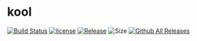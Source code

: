 # kool

[![Build Status](https://github.com/kotlin-graphics/kool/workflows/build/badge.svg)](https://github.com/kotlin-graphics/kool/actions?workflow=build)
[![license](https://img.shields.io/badge/License-MIT-orange.svg)](https://github.com/kotlin-graphics/kool/blob/master/LICENSE) 
[![Release](https://jitpack.io/v/kotlin-graphics/kool.svg)](https://jitpack.io/#kotlin-graphics/kool) 
![Size](https://github-size-badge.herokuapp.com/kotlin-graphics/kool.svg)
[![Github All Releases](https://img.shields.io/github/downloads/kotlin-graphics/kool/total.svg)]()
